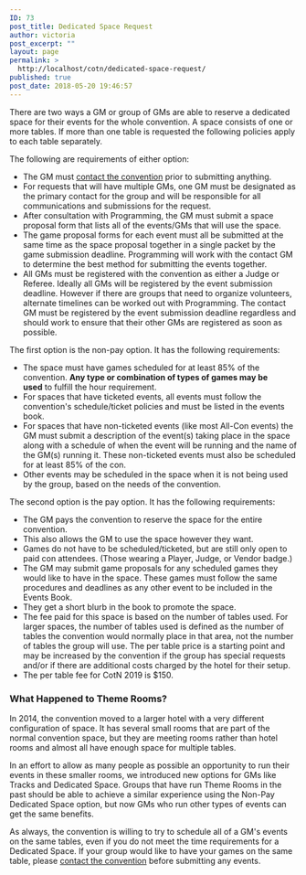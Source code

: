 ```yaml
---
ID: 73
post_title: Dedicated Space Request
author: victoria
post_excerpt: ""
layout: page
permalink: >
  http://localhost/cotn/dedicated-space-request/
published: true
post_date: 2018-05-20 19:46:57
---
```

There are two ways a GM or group of GMs are able to reserve a dedicated space for their events for the whole convention. A space consists of one or more tables. If more than one table is requested the following policies apply to each table separately.

The following are requirements of either option:
<ul>
 	<li>The GM must <a href="mailto:info@conofthenorth.org">contact the convention</a> prior to submitting anything.</li>
 	<li>For requests that will have multiple GMs, one GM must be designated as the primary contact for the group and will be responsible for all communications and submissions for the request.</li>
 	<li>After consultation with Programming, the GM must submit a space proposal form that lists all of the events/GMs that will use the space.</li>
 	<li>The game proposal forms for each event must all be submitted at the same time as the space proposal together in a single packet by the game submission deadline. Programming will work with the contact GM to determine the best method for submitting the events together.</li>
 	<li>All GMs must be registered with the convention as either a Judge or Referee. Ideally all GMs will be registered by the event submission deadline. However if there are groups that need to organize volunteers, alternate timelines can be worked out with Programming. The contact GM must be registered by the event submission deadline regardless and should work to ensure that their other GMs are registered as soon as possible.</li>
</ul>
The first option is the non-pay option. It has the following requirements:
<ul>
 	<li>The space must have games scheduled for at least 85% of the convention. <strong>Any type or combination of types of games may be used</strong> to fulfill the hour requirement.</li>
 	<li>For spaces that have ticketed events, all events must follow the convention's schedule/ticket policies and must be listed in the events book.</li>
 	<li>For spaces that have non-ticketed events (like most All-Con events) the GM must submit a description of the event(s) taking place in the space along with a schedule of when the event will be running and the name of the GM(s) running it. These non-ticketed events must also be scheduled for at least 85% of the con.</li>
 	<li>Other events may be scheduled in the space when it is not being used by the group, based on the needs of the convention.</li>
</ul>
The second option is the pay option. It has the following requirements:
<ul>
 	<li>The GM pays the convention to reserve the space for the entire convention.</li>
 	<li>This also allows the GM to use the space however they want.</li>
 	<li>Games do not have to be scheduled/ticketed, but are still only open to paid con attendees. (Those wearing a Player, Judge, or Vendor badge.)</li>
 	<li>The GM may submit game proposals for any scheduled games they would like to have in the space. These games must follow the same procedures and deadlines as any other event to be included in the Events Book.</li>
 	<li>They get a short blurb in the book to promote the space.</li>
 	<li>The fee paid for this space is based on the number of tables used. For larger spaces, the number of tables used is defined as the number of tables the convention would normally place in that area, not the number of tables the group will use. The per table price is a starting point and may be increased by the convention if the group has special requests and/or if there are additional costs charged by the hotel for their setup.</li>
 	<li>The per table fee for CotN 2019 is $150.</li>
</ul>
<h3><a id="Theme_Rooms"></a>What Happened to Theme Rooms?</h3>
In 2014, the convention moved to a larger hotel with a very different configuration of space. It has several small rooms that are part of the normal convention space, but they are meeting rooms rather than hotel rooms and almost all have enough space for multiple tables.

In an effort to allow as many people as possible an opportunity to run their events in these smaller rooms, we introduced new options for GMs like Tracks and Dedicated Space. Groups that have run Theme Rooms in the past should be able to achieve a similar experience using the Non-Pay Dedicated Space option, but now GMs who run other types of events can get the same benefits.

As always, the convention is willing to try to schedule all of a GM's events on the same tables, even if you do not meet the time requirements for a Dedicated Space. If your group would like to have your games on the same table, please <a href="mailto:conofthenorth.org">contact the convention</a> before submitting any events.